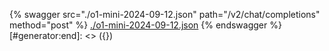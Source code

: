 [#generator:start]: <> ({ "template": "openapi" })
{% swagger src="./o1-mini-2024-09-12.json" path="/v2/chat/completions" method="post" %}
[./o1-mini-2024-09-12.json](./o1-mini-2024-09-12.json)
{% endswagger %}
[#generator:end]: <> ({})